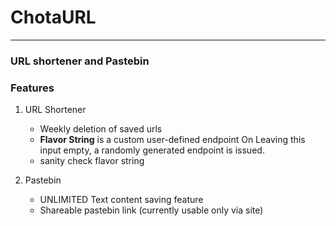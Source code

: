 # ChotaURL 
***
### URL shortener and Pastebin


### Features
 1. URL Shortener
    * Weekly  deletion of saved urls
    * **Flavor String** is a custom user-defined endpoint
      On Leaving this input empty, a randomly generated endpoint is issued.
    * sanity check flavor string

2. Pastebin
    * UNLIMITED Text content saving feature
    * Shareable pastebin link (currently usable only via   site)
